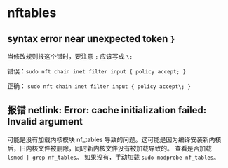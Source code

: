 # nftables

## syntax error near unexpected token `}`

当修改规则报这个错时，要注意 `;` 应该写成 `\;`

错误：`sudo nft chain inet filter input { policy accept; }`

正确： `sudo nft chain inet filter input { policy accept\; }`


## 报错 netlink: Error: cache initialization failed: Invalid argument

可能是没有加载内核模块 nf_tables 导致的问题。这可能是因为编译安装新内核后，旧内核文件被删除，同时新内核文件没有被加载导致的。
查看是否加载 `lsmod | grep nf_tables`。
如果没有，手动加载 `sudo modprobe nf_tables`。
